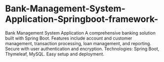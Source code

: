 # Bank-Management-System-Application-Springboot-framework-
Bank Management System Application A comprehensive banking solution built with Spring Boot. Features include account and customer management, transaction processing, loan management, and reporting. Secure with user authentication and encryption. Technologies: Spring Boot, Thymeleaf, MySQL. Easy setup and deployment.
